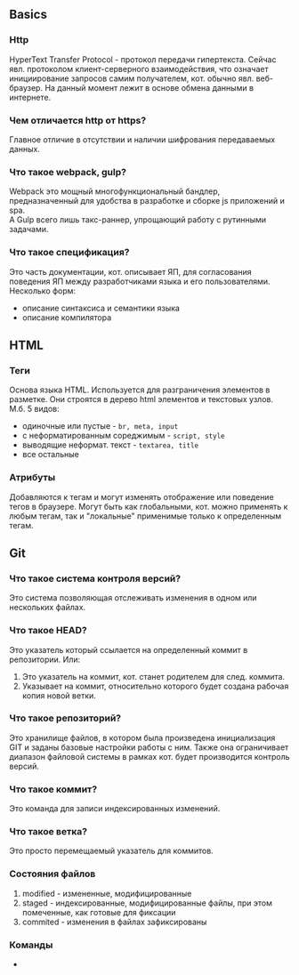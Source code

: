 ## Basics
### Http
HyperText Transfer Protocol - протокол передачи гипертекста. Сейчас явл. протоколом клиент-серверного взаимодействия, что означает инициирование запросов самим получателем, кот. обычно явл. веб-браузер. На данный момент лежит в основе обмена данными в интернете.
### Чем отличается http от https?
Главное отличие в отсутствии и наличии шифрования передаваемых данных.
### Что такое webpack, gulp?
Webpack это мощный многофункциональный бандлер, предназначенный для удобства в разработке и сборке js приложений и spa.  
A Gulp всего лишь такс-раннер, упрощающий работу с рутинными задачами.
### Что такое спецификация?
Это часть документации, кот. описывает ЯП, для согласования поведения ЯП между разработчиками языка и его пользователями. Несколько форм:
- описание синтаксиса и семантики языка
- описание компилятора

## HTML
### Теги
Основа языка HTML. Используется для разграничения элементов в разметке. Они строятся в дерево html элементов и текстовых узлов. М.б. 5 видов:
- одиночные или пустые - `br, meta, input`
- с неформатированным сореджимым - `script, style`
- выводящие неформат. текст - `textarea, title`
- все остальные
### Атрибуты
Добавляются к тегам и могут изменять отображение или поведение тегов в браузере. Могут быть как глобальными, кот. можно применять к любым тегам, так и "локальные" применимые только к определенным тегам.

## Git
### Что такое система контроля версий?
Это система позволяющая отслеживать изменения в одном или нескольких файлах.
### Что такое HEAD?
Это указатель который ссылается на определенный коммит в репозитории. Или:
1. Это указатель на коммит, кот. станет родителем для след. коммита.
2. Указывает на коммит, относительно которого будет создана рабочая копия новой ветки.

### Что такое репозиторий?
Это хранилище файлов, в котором была произведена инициализация GIT и заданы базовые настройки работы с ним. Также она ограничивает диапазон файловой системы в рамках кот. будет производится контроль версий.
### Что такое коммит?
Это команда для записи индексированных изменений.
### Что такое ветка?
Это просто перемещаемый указатель для коммитов.
### Состояния файлов
1. modified - измененные, модифицированные
2. staged - индексированные, модифицированные файлы, при этом помеченные, как готовые для фиксации
3. commited - изменения в файлах зафиксированы

### Команды
- 

